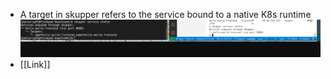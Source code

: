 - A target in skupper refers to the  service bound to a native K8s runtime
  ![image.png](../assets/image_1658142857009_0.png)
- [[Link]]